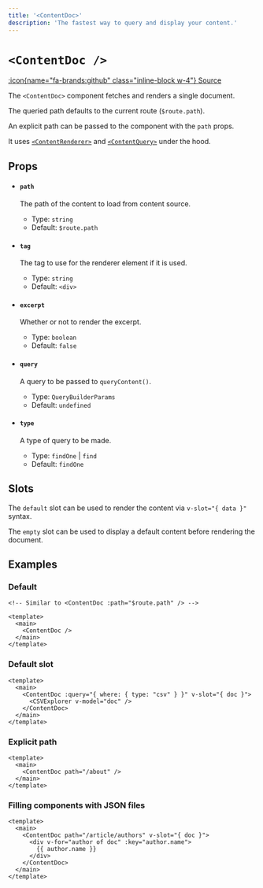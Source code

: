 ```yaml
---
title: '<ContentDoc>'
description: 'The fastest way to query and display your content.'
---
```


# `<ContentDoc />`

[:icon{name="fa-brands:github" class="inline-block w-4"} Source](https://github.com/nuxt/content/blob/main/src/runtime/components/Content.ts)

The `<ContentDoc>` component fetches and renders a single document.

The queried path defaults to the current route (`$route.path`).

An explicit path can be passed to the component with the `path` props.

It uses [`<ContentRenderer>`](/api/components/content-renderer) and [`<ContentQuery>`](/api/component/content-query) under the hood.

## Props

- #### `path`

  The path of the content to load from content source.
  - Type: `string`
  - Default: `$route.path`

- #### `tag`

  The tag to use for the renderer element if it is used.
  - Type: `string`
  - Default: `<div>`

- #### `excerpt`

  Whether or not to render the excerpt.
  - Type: `boolean`
  - Default: `false`

- #### `query`

  A query to be passed to `queryContent()`.
  - Type: `QueryBuilderParams`
  - Default: `undefined`

- #### `type`

  A type of query to be made.
  - Type: `findOne` | `find`
  - Default: `findOne`

## Slots

The `default` slot can be used to render the content via `v-slot="{ data }"` syntax.

The `empty` slot can be used to display a default content before rendering the document.

## Examples

### Default

```vue [pages/[...slug.vue]]
<!-- Similar to <ContentDoc :path="$route.path" /> -->

<template>
  <main>
    <ContentDoc />
  </main>
</template>
```

### Default slot

```vue [pages/dataviz.vue]
<template>
  <main>
    <ContentDoc :query="{ where: { type: "csv" } }" v-slot="{ doc }">
      <CSVExplorer v-model="doc" />
    </ContentDoc>
  </main>
</template>
```

### Explicit path

```vue [app.vue]
<template>
  <main>
    <ContentDoc path="/about" />
  </main>
</template>
```

### Filling components with JSON files

```vue [pages/[...slug.vue]]
<template>
  <main>
    <ContentDoc path="/article/authors" v-slot="{ doc }">
      <div v-for="author of doc" :key="author.name">
        {{ author.name }}
      </div>
    </ContentDoc>
  </main>
</template>
```
